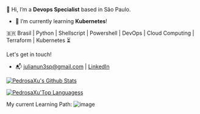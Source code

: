 👋 Hi, I’m a <strong>Devops Specialist</strong> based in São Paulo. 
- 🌱 I’m currently learning <strong>Kubernetes</strong>!

🇧🇷 Brasil | Python | Shellscript | Powershell |  DevOps | Cloud Computing | Terraform | Kubernetes ⏳

Let's get in touch!
- 📬 julianun3sp@gmail.com | [LinkedIn](http://linkedin.com/in/julianunesp/)

[![PedrosaXu's Github Stats](https://github-readme-stats.vercel.app/api?username=pedrosaxu)](https://github.com/anuraghazra/github-readme-stats)

[![PedrosaXu'Top Languagess](https://github-readme-stats.vercel.app/api/top-langs/?username=pedrosaxu&hide=css,html,jupyter%20notebook&langs_count=8&layout=compact)](https://github.com/anuraghazra/github-readme-stats)

My current Learning Path:
![image](https://github.com/pedrosaxu/julianunesp/assets/101535045/c7f09993-c90c-4856-b906-331b4445947a)


<!---
julianunesp/julianunesp is a ✨ special ✨ repository because its `README.md` (this file) appears on your GitHub profile.
You can click the Preview link to take a look at your changes.
--->

